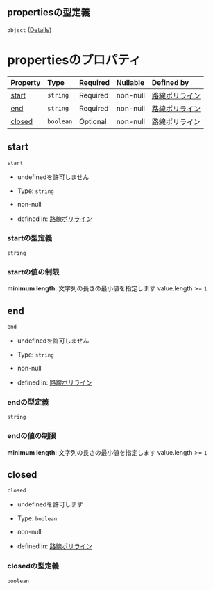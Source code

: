 ## propertiesの型定義

`object` ([Details](polyline-properties-features-items-properties-properties.md))

# propertiesのプロパティ

| Property          | Type      | Required | Nullable | Defined by                                                                                                                                                              |
| :---------------- | :-------- | :------- | :------- | :---------------------------------------------------------------------------------------------------------------------------------------------------------------------- |
| [start](#start)   | `string`  | Required | non-null | [路線ポリライン](polyline-properties-features-items-properties-properties-properties-start.md "undefined#/properties/features/items/properties/properties/properties/start")   |
| [end](#end)       | `string`  | Required | non-null | [路線ポリライン](polyline-properties-features-items-properties-properties-properties-end.md "undefined#/properties/features/items/properties/properties/properties/end")       |
| [closed](#closed) | `boolean` | Optional | non-null | [路線ポリライン](polyline-properties-features-items-properties-properties-properties-closed.md "undefined#/properties/features/items/properties/properties/properties/closed") |

## start



`start`

*   undefinedを許可しません

*   Type: `string`

*   non-null

*   defined in: [路線ポリライン](polyline-properties-features-items-properties-properties-properties-start.md "undefined#/properties/features/items/properties/properties/properties/start")

### startの型定義

`string`

### startの値の制限

**minimum length**: 文字列の長さの最小値を指定します value.length >= `1`

## end



`end`

*   undefinedを許可しません

*   Type: `string`

*   non-null

*   defined in: [路線ポリライン](polyline-properties-features-items-properties-properties-properties-end.md "undefined#/properties/features/items/properties/properties/properties/end")

### endの型定義

`string`

### endの値の制限

**minimum length**: 文字列の長さの最小値を指定します value.length >= `1`

## closed



`closed`

*   undefinedを許可します

*   Type: `boolean`

*   non-null

*   defined in: [路線ポリライン](polyline-properties-features-items-properties-properties-properties-closed.md "undefined#/properties/features/items/properties/properties/properties/closed")

### closedの型定義

`boolean`
